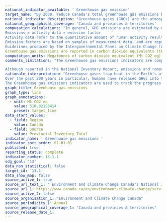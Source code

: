 ```yaml
---
national_indicator_available: ' Greenhouse gas emission'
target_name: "By 2030, reduce Canada's total greenhouse gas emissions by 30%, relative to 2005 emission levels; By 2050, achieve net-zero emissions. "
national_indicator_description: "Greenhouse gases (GHGs) are the atmospheric gases responsible for causing global warming and climate change. The major GHGs are carbon dioxide (CO2), methane (CH4) and nitrous oxide (N20). (definition from United Nations Climate Change)"
national_geographical_coverage: 'Canada and provinces & territories'
computation_calculations: "In general, GHG emissions are estimated by multiplying activity data by the associated emission factor.
Emissions = activity data × emission factor
Activity data refer to the quantitative amount of human activity resulting in emissions during a given time period. The annual activity data for fuel combustion sources, for example, are the total amounts of fuel burned over a year.
Emission factors are based on samples of measurement data, and are representative rates of emissions for a given activity level under a given set of operating conditions. It is the estimated average emission rate of a given pollutant for a given source, relative to units of activity.
Guidelines produced by the Intergovernmental Panel on Climate Change for countries reporting to the United Nations Framework Convention on Climate Change provide various methods for calculating GHG emissions from a given human activity. The methods for estimating emissions are divided into "tiers," each encompassing different levels of activity and technological detail. The same general structure is used for all tiers, while the level of detail at which the calculations are carried out can vary. 
Greenhouse gas emissions are reported in carbon dioxide equivalents (CO2 eq), determined by multiplying the amount of emissions of a particular greenhouse gas by the global warming potential of that gas. (ECCC)"
computation_units: Megatonnes of carbon dioxide equivalent (Mt CO2 eq)
comments_limitations: "The Greenhouse gas emissions indicators are comprehensive but some emission sources have not been included in the indicators because they are not reported in the National Inventory Report. Owing to their relatively small contributions to the total emissions, these excluded sources do not significantly affect the overall completeness of the inventory. A detailed explanation of the excluded emission sources can be found in Annex 5 of the National Inventory Report.

Although reported in the National Inventory Report, emissions and removals from the land use, land use change and forestry sector are excluded from national totals and subsequently not reported as part of the Greenhouse gas emissions indicators. (ECCC)"
rationale_interpretation: "Greenhouse gases trap heat in the Earth's atmosphere, just as the glass of a greenhouse keeps warm air inside. Human activity increases the amount of GHGs in the atmosphere, contributing to a warming of the Earth's surface. This is called the enhanced greenhouse effect.
Over the past 200 years in particular, humans have released GHGs into the atmosphere primarily from burning fossil fuels. As a result, more heat is being trapped and the temperature of the planet is increasing. Sea levels are rising as the Arctic ice melts, and there are changes to the climate, such as more severe storms and heat waves. All of this impacts the environment, the economy and human health.
The Greenhouse gas emissions indicators are used to track the progress of Canada's efforts to lower emissions and reach environmental performance objectives. They also support decision making on sustainable development. (ECCC)"
graph_title: Greenhouse gas emissions
graph_type: line
graph_annotations:
  - unit: Mt CO2 eq
    value: 510.82158414
    preset: target_line
data_start_values:
  - field: Region
    value: Canada
  - field: Source
    value: Provincial Inventory Total
indicator_name: ' Greenhouse gas emissions '
indicator_sort_order: 01-01-01
published: true
reporting_status: complete
indicator_number: 13.1.1
sdg_goal: '13'
data_non_statistical: false
target_id: '13.1'
data_show_map: false
source_active_1: true
source_url_text_1: " Environment and Climate Change Canada's National Inventory Report 1990-2018: Greenhouse Gas Sources and Sinks in Canada"
source_url_1: https://www.canada.ca/en/environment-climate-change/services/environmental-indicators/greenhouse-gas-emissions.html
source_active_2: false
source_organisation_1: "Environment and Climate Change Canada"
source_periodicity_1: Annual
source_geographical_coverage_1: 'Canada and provinces & territories'
source_release_date_1: 
---
```


